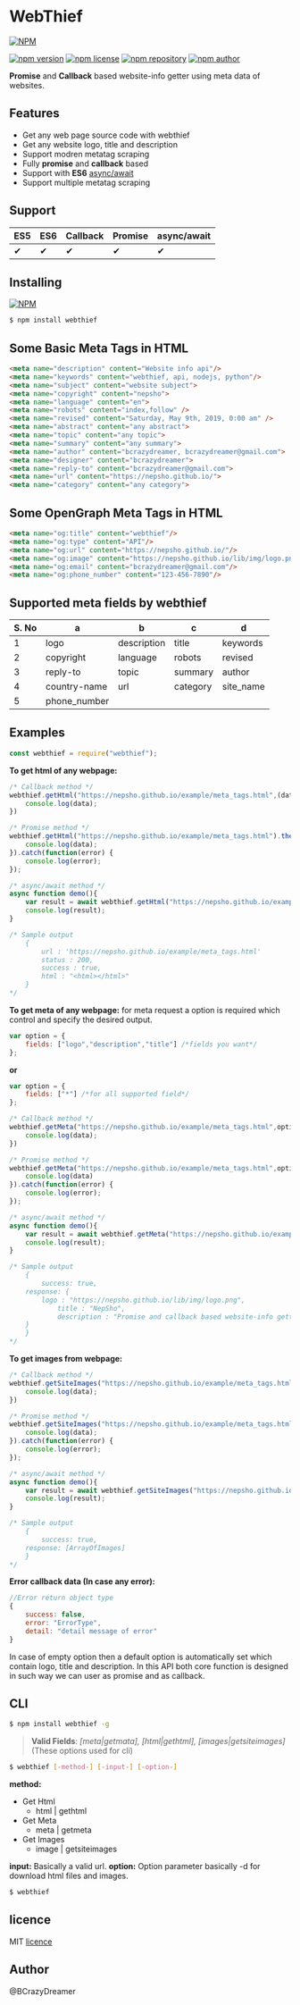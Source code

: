 # WebThief
[![NPM](https://nodei.co/npm/webthief.png)](https://nodei.co/npm/webthief/)

[![npm version](https://img.shields.io/npm/v/webthief.svg?style=flat-square)](https://www.npmjs.org/package/webthief)
[![npm license](https://img.shields.io/static/v1.svg?label=License&message=MIT&color=informational)](https://github.com/nepsho/webthief/blob/master/LICENSE)
[![npm repository](https://img.shields.io/static/v1.svg?label=Repository&message=GitHub&color=yellow)](https://github.com/nepsho/webthief)
[![npm author](https://img.shields.io/static/v1.svg?label=Author&message=bcrazydreamer&color=success)](https://www.npmjs.com/~bcrazydreamer)

**Promise** and **Callback** based website-info getter using meta data of websites.
## Features
- Get any web page source code with webthief
- Get any website logo, title and description
- Support modren metatag scraping
- Fully **promise** and **callback** based
- Support with **ES6** [async/await](https://en.wikipedia.org/wiki/Async/await)
- Support multiple metatag scraping

## Support
ES5 | ES6 | Callback | Promise |async/await|
--- | --- | --- | --- | --- |
✔|✔|✔|✔|✔|✔

## Installing 
[![NPM](https://nodei.co/npm/webthief.png?mini=true)](https://nodei.co/npm/webthief/)

```bash
$ npm install webthief
```
## Some Basic Meta Tags in HTML
```html
<meta name="description" content="Website info api"/>
<meta name="keywords" content="webthief, api, nodejs, python"/>
<meta name="subject" content="website subject">
<meta name="copyright" content="nepsho">
<meta name="language" content="en">
<meta name="robots" content="index,follow" />
<meta name="revised" content="Saturday, May 9th, 2019, 0:00 am" />
<meta name="abstract" content="any abstract">
<meta name="topic" content="any topic">
<meta name="summary" content="any summary">
<meta name="author" content="bcrazydreamer, bcrazydreamer@gmail.com">
<meta name="designer" content="bcrazydreamer">
<meta name="reply-to" content="bcrazydreamer@gmail.com">
<meta name="url" content="https://nepsho.github.io/">
<meta name="category" content="any category">
```
## Some OpenGraph Meta Tags in HTML
```html
<meta name="og:title" content="webthief"/>
<meta name="og:type" content="API"/>
<meta name="og:url" content="https://nepsho.github.io/"/>
<meta name="og:image" content="https://nepsho.github.io/lib/img/logo.png"/>
<meta name="og:email" content="bcrazydreamer@gmail.com"/>
<meta name="og:phone_number" content="123-456-7890"/>
```

## Supported meta fields by webthief
|S. No|a|b|c|d|
| --- | --- | --- | --- | --- |
|1|logo|description|title|keywords|subject|
|2|copyright|language|robots|revised|abstract|
|3|reply-to|topic|summary|author|designer|
|4|country-name|url|category|site_name|email|
|5|phone_number|

## Examples

```js
const webthief = require("webthief");
```
**To get html of any webpage:**
```js
/* Callback method */
webthief.getHtml("https://nepsho.github.io/example/meta_tags.html",(data)=>{
    console.log(data);
})

/* Promise method */
webthief.getHtml("https://nepsho.github.io/example/meta_tags.html").then(function(data) {
	console.log(data);
}).catch(function(error) {
	console.log(error);
});

/* async/await method */
async function demo(){
    var result = await webthief.getHtml("https://nepsho.github.io/example/meta_tags.html");
    console.log(result);
} 

/* Sample output 
    { 
        url : 'https://nepsho.github.io/example/meta_tags.html'
        status : 200,
        success : true,
        html : "<html></html>"
    }
*/
```

**To get meta of any webpage:**
for meta request a option is required which control and specify the desired output. 
```js
var option = {
    fields: ["logo","description","title"] /*fields you want*/
};
```
**or**
```js
var option = {
    fields: ["*"] /*for all supported field*/
};
```
```js
/* Callback method */
webthief.getMeta("https://nepsho.github.io/example/meta_tags.html",option,(data)=>{
    console.log(data);
})

/* Promise method */
webthief.getMeta("https://nepsho.github.io/example/meta_tags.html",option).then(function(data){
    console.log(data)
}).catch(function(error) {
	console.log(error);
});

/* async/await method */
async function demo(){
    var result = await webthief.getMeta("https://nepsho.github.io/example/meta_tags.html",option);
    console.log(result);
} 

/* Sample output 
    {
    	success: true,
	response: {
		logo : "https://nepsho.github.io/lib/img/logo.png",
        	title : "NepSho",
        	description : "Promise and callback based website-info getter using metadata of websites..."
	}
    }
*/
```
**To get images from webpage:**
```js
/* Callback method */
webthief.getSiteImages("https://nepsho.github.io/example/meta_tags.html",(data)=>{
    console.log(data);
})

/* Promise method */
webthief.getSiteImages("https://nepsho.github.io/example/meta_tags.html").then(function(data) {
	console.log(data);
}).catch(function(error) {
	console.log(error);
});

/* async/await method */
async function demo(){
    var result = await webthief.getSiteImages("https://nepsho.github.io/example/meta_tags.html");
    console.log(result);
} 

/* Sample output 
    {
    	success: true,
	response: [ArrayOfImages]
    }
*/
```

**Error callback data (In case any error):**
```js
//Error return object type
{
    success: false,
    error: "ErrorType",
    detail: "detail message of error"
}
```
In case of empty option then a default option is automatically set which contain logo, title and description.
In this API both core function is designed in such way we can user as promise and as callback.
## CLI
```bash
$ npm install webthief -g
```
>**Valid Fields**: *[meta|getmata], [html|gethtml], [images|getsiteimages]*
>(These options used for cli)

```bash
$ webthief [-method-] [-input-] [-option-]
```
**method:**
 - Get Html
     - html | gethtml
 - Get Meta
     - meta | getmeta
 - Get Images
     - image | getsiteimages
    
**input:** Basically a valid url.
**option:** Option parameter basically -d for download html files and images. 

```bash
$ webthief 
```

## licence
MIT [licence](https://opensource.org/licenses/MIT)

## Author
@BCrazyDreamer
